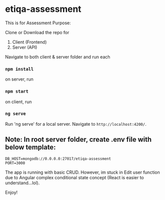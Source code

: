 # etiqa-assessment

This is for Assessment Purpose:

Clone or Download the repo for

1) Client (Frontend)
2) Server (API)

Navigate to both client & server folder and run each

### `npm install`

on server, run

### `npm start`

on client, run

### `ng serve`

Run 'ng serve' for a local server. Navigate to `http://localhost:4200/`.

## Note: In root server folder, create .env file with below template:

```
DB_HOST=mongodb://0.0.0.0:27017/etiqa-assessment
PORT=3000
```


The app is running with basic CRUD. However, im stuck in Edit user function due to Angular complex conditional state concept (React is easier to understand...lol).

Enjoy!

